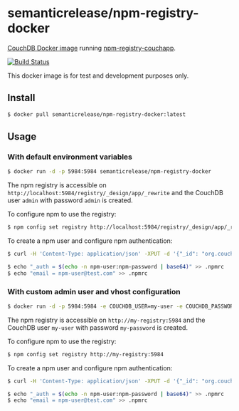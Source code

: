 # semanticrelease/npm-registry-docker

[CouchDB Docker image](https://github.com/apache/couchdb-docker) running [npm-registry-couchapp](https://github.com/npm/npm-registry-couchapp).

[![Build Status](https://github.com/semantic-release/npm-registry-docker/workflows/Test/badge.svg)](https://github.com/semantic-release/npm-registry-docker/actions?query=workflow%3ATest+branch%3Amaster)

This docker image is for test and development purposes only.

## Install

```bash
$ docker pull semanticrelease/npm-registry-docker:latest
```

## Usage

### With default environment variables

```bash
$ docker run -d -p 5984:5984 semanticrelease/npm-registry-docker
```

The npm registry is accessible on `http://localhost:5984/registry/_design/app/_rewrite` and the CouchDB user `admin` with password `admin` is created.

To configure npm to use the registry:

```bash
$ npm config set registry http://localhost:5984/registry/_design/app/_rewrite
```

To create a npm user and configure npm authentication:

```bash
$ curl -H 'Content-Type: application/json' -XPUT -d '{"_id": "org.couchdb.user:npm-user","name": "npm-user","roles": [],"type": "user","password": "npm-password","email":  "npm-user@test.com"}' "http://admin:admin@localhost:5984/_users/org.couchdb.user:npm-user"

$ echo "_auth = $(echo -n npm-user:npm-password | base64)" >> .npmrc
$ echo "email = npm-user@test.com" >> .npmrc
```

### With custom admin user and vhost configuration

```bash
$ docker run -d -p 5984:5984 -e COUCHDB_USER=my-user -e COUCHDB_PASSWORD=my-password -e VHOST=my-registry.com semanticrelease/npm-registry-docker
```

The npm registry is accessible on `http://my-registry:5984` and the CouchDB user `my-user` with password `my-password` is created.

To configure npm to use the registry:

```bash
$ npm config set registry http://my-registry:5984
```

To create a npm user and configure npm authentication:

```bash
$ curl -H 'Content-Type: application/json' -XPUT -d '{"_id": "org.couchdb.user:npm-user","name": "npm-user","roles": [],"type": "user","password": "npm-password","email":  "npm-user@test.com"}' "http://my-user:my-password@localhost:5984/_users/org.couchdb.user:npm-user"

$ echo "_auth = $(echo -n npm-user:npm-password | base64)" >> .npmrc
$ echo "email = npm-user@test.com" >> .npmrc
```
